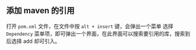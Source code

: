 

## 添加 maven 的引用
打开 `pom.xml` 文件，在文件中按 `alt + insert` 键，会弹出一个菜单 选择 `Dependency` 菜单项，即可弹出一个界面，在此界面可以搜索要引用的库，搜索到后选择 add 却可引入。
